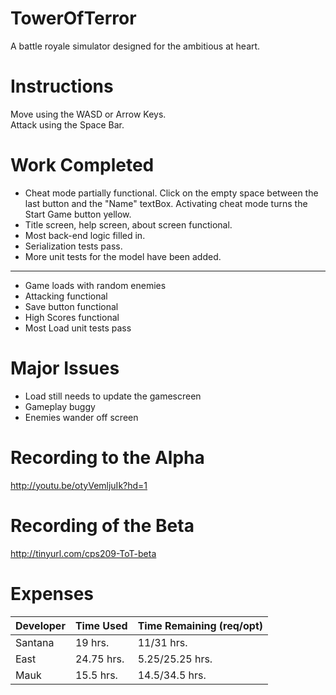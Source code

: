 # TowerOfTerror
A battle royale simulator designed for the ambitious at heart.

# Instructions
Move using the WASD or Arrow Keys.  
Attack using the Space Bar.

# Work Completed
* Cheat mode partially functional. Click on the empty space between the last button and the "Name" textBox. Activating cheat mode turns the Start Game button yellow.
* Title screen, help screen, about screen functional.
* Most back-end logic filled in.
* Serialization tests pass.
* More unit tests for the model have been added.
---
* Game loads with random enemies
* Attacking functional
* Save button functional
* High Scores functional
* Most Load unit tests pass

# Major Issues
* Load still needs to update the gamescreen
* Gameplay buggy
* Enemies wander off screen

# Recording to the Alpha
http://youtu.be/otyVemljuIk?hd=1

# Recording of the Beta
http://tinyurl.com/cps209-ToT-beta

# Expenses

| Developer | Time Used | Time Remaining (req/opt) |
|-----------|-----------|----------------|
| Santana | 19 hrs. | 11/31 hrs. |
| East | 24.75 hrs. | 5.25/25.25 hrs. |
| Mauk | 15.5 hrs. | 14.5/34.5 hrs. |
